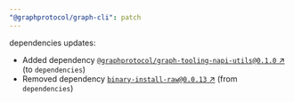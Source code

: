 ```yaml
---
"@graphprotocol/graph-cli": patch
---
```

dependencies updates:
  - Added dependency [`@graphprotocol/graph-tooling-napi-utils@0.1.0` ↗︎](https://www.npmjs.com/package/@graphprotocol/graph-tooling-napi-utils/v/0.1.0) (to `dependencies`)
  - Removed dependency [`binary-install-raw@0.0.13` ↗︎](https://www.npmjs.com/package/binary-install-raw/v/0.0.13) (from `dependencies`)
